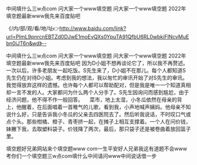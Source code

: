 中间填什么三w点com
问大家一个www填空题
问大家一个www填空题
2022年填空题最新www我先来百度贴吧


《/内/部/观/看/地/址👉http://www.baidu.com/link?url=PImL9pnrcnEBTZd0DJwE1moEyQXs0YpuTA91QfbU6RL0wbkiFlNcvMuEbn0iJT6n&wd》--

中间填什么三w点com
问大家一个www填空题
问大家一个www填空题
2022年填空题最新www我先来百度贴吧
因为D小姐不想再谈论它了，所以我不再赘述。一次以后，许多老朋友一起吃饭。S先生来了，D小姐不在那儿。每个人都知道S先生仍在对待D小姐。考虑到我的想法，我以匆忙的审讯开始了对S先生的审讯。我觉得放弃这样的遗憾。也许每个人都可以帮助配对，但是我是唯一一个知道真相却一言不发的人。大家都问为什么两个人分手了。S先生因询问而感到尴尬，由于经济问题，他不得不作一般回答。
　菜市，地上太湿，小冬瓜依然在母亲的背上，他醒着，在后面唱着一首稚气的儿歌，看到我，小声地喊声姨妈。他母亲不知说什么好，只是告诉我小冬瓜的父亲去四医院去了。然后听我说话，不时叹口气或点个头。那些柑橘、橙子、青枣挤一起，在摊子上相互支撑着。一个人在问价钱，妹撇下我，去取塑料袋子。价钱降了两次，最后，那只袋子还是被卷曲着放回篮子里。





填空题好兄弟网站来个填空题www com一生平安好人兄弟我这有道题不会www考你们一个填空题三w点com填什么中间请问www中间说话借一步
